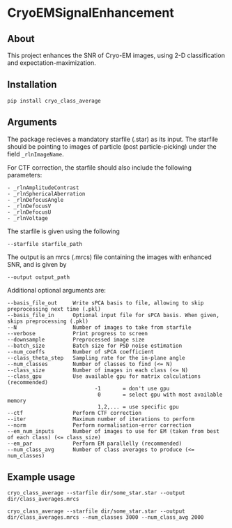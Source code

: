 # CryoEMSignalEnhancement

## About
This project enhances the SNR of Cryo-EM images, using 2-D
classification and expectation-maximization.

## Installation
```
pip install cryo_class_average
```

## Arguments
The package recieves a mandatory starfile (.star) as its input.
The starfile should be pointing to images of particle (post particle-picking)
under the field ```_rlnImageName```.

For CTF correction, the starfile should also include the following parameters:
```
- _rlnAmplitudeContrast
- _rlnSphericalAberration
- _rlnDefocusAngle
- _rlnDefocusV
- _rlnDefocusU
- _rlnVoltage
```

The starfile is given using the following
```
--starfile starfile_path
```

The output is an mrcs (.mrcs) file containing the images with
enhanced SNR, and is given by
```
--output output_path
```

Additional optional arguments are:
```
--basis_file_out     Write sPCA basis to file, allowing to skip preprocessing next time (.pkl)
--basis_file_in      Optional input file for sPCA basis. When given, skips preprocessing (.pkl)
--N                  Number of images to take from starfile
--verbose            Print progress to screen
--downsample         Preprocessed image size
--batch_size         Batch size for PSD noise estimation
--num_coeffs         Number of sPCA coefficient
--class_theta_step   Sampling rate for the in-plane angle
--num_classes        Number of classes to find (<= N)
--class_size         Number of images in each class (<= N)
--class_gpu          Use available gpu for matrix calculations (recommended)
                            -1       = don't use gpu
                             0       = select gpu with most available memory
                             1,2,... = use specific gpu
--ctf                Perform CTF correction
--iter               Maximum number of iterations to perform
--norm               Perform normalisation-error correction
--em_num_inputs      Number of images to use for EM (taken from best of each class) (<= class_size)
--em_par             Perform EM parallelly (recommended)
--num_class_avg      Number of class averages to produce (<= num_classes)
```

## Example usage
```
cryo_class_average --starfile dir/some_star.star --output dir/class_averages.mrcs
   
cryo_class_average --starfile dir/some_star.star --output dir/class_averages.mrcs --num_classes 3000 --num_class_avg 2000
```




